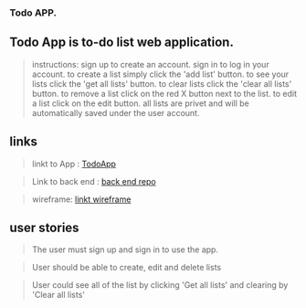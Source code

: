 
### Todo APP.


##  Todo App is to-do list web application.
>  instructions:
> sign up to create an account.
> sign in to log in your account.
> to create a list simply click the 'add list' button.
> to see your lists click the 'get all lists' button.
> to clear lists click the 'clear all lists' button.
> to remove a list click on the red X button next to the list.
> to edit a list click on the edit button.
> all lists are privet and  will be automatically saved under the user account.



## links

> linkt to App : [TodoApp](https://moshiko1988.github.io/TodoApp-frontend/)

> Link to back end : [back end repo](https://github.com/moshiko1988/TodoApp)

> wireframe: [linkt wireframe](http://imgur.com/4Bz5GON)

## user stories

> The user must sign up and sign in to use the app.

> User should be able to create, edit and delete lists

> User could see all of the list by clicking 'Get all lists'
> and clearing by 'Clear all lists'
